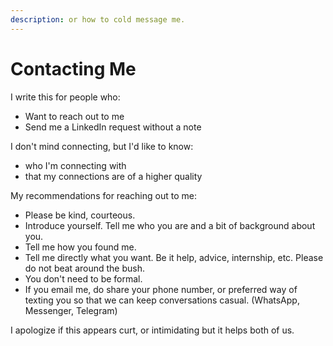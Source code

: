 ```yaml
---
description: or how to cold message me.
---
```


# Contacting Me

I write this for people who:

* Want to reach out to me
* Send me a LinkedIn request without a note

I don't mind connecting, but I'd like to know:

* who I'm connecting with
* that my connections are of a higher quality

My recommendations for reaching out to me:

* Please be kind, courteous.
* Introduce yourself. Tell me who you are and a bit of background about you.
* Tell me how you found me.
* Tell me directly what you want. Be it help, advice, internship, etc. Please do not beat around the bush.
* You don't need to be formal.
* If you email me, do share your phone number, or preferred way of texting you so that we can keep conversations casual. \(WhatsApp, Messenger, Telegram\)

I apologize if this appears curt, or intimidating but it helps both of us.



